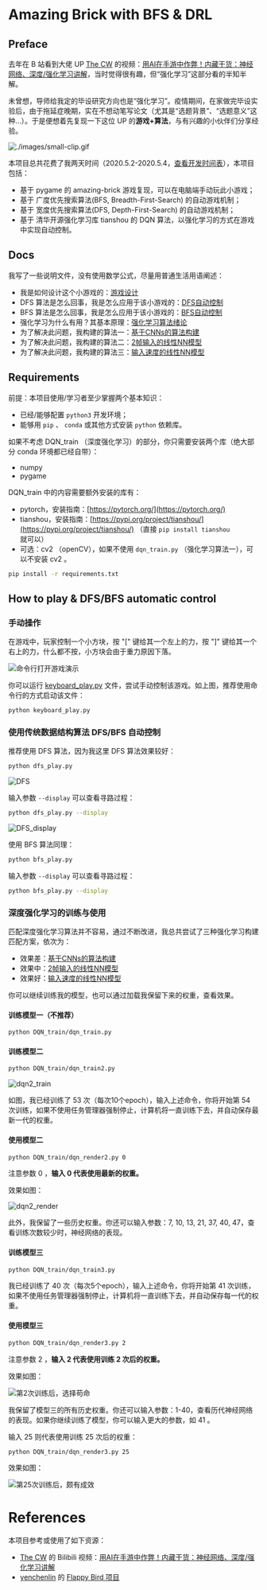 # Amazing Brick with BFS & DRL
## Preface
去年在 B 站看到大佬 UP [The CW](https://space.bilibili.com/13081489) 的视频：[用AI在手游中作弊！内藏干货：神经网络、深度/强化学习讲解](https://www.bilibili.com/video/BV1Ft411E79Y)，当时觉得很有趣，但“强化学习”这部分看的半知半解。

未曾想，导师给我定的毕设研究方向也是“强化学习”。疫情期间，在家做完毕设实验后，由于拖延症晚期，实在不想动笔写论文（尤其是“选题背景”、“选题意义”这种...）。于是便想着先复现一下这位 UP 的**游戏+算法**，与有兴趣的小伙伴们分享经验。

![./images/small-clip.gif](./images/small-clip.gif)

本项目总共花费了我两天时间（2020.5.2-2020.5.4，[查看开发时间表](./时间表.md)），本项目包括：
- 基于 pygame 的 amazing-brick 游戏复现，可以在电脑端手动玩此小游戏；
- 基于 广度优先搜索算法(BFS, Breadth-First-Search) 的自动游戏机制；
- 基于 宽度优先搜索算法(DFS, Depth-First-Search) 的自动游戏机制；
- 基于 清华开源强化学习库 tianshou 的 DQN 算法，以强化学习的方式在游戏中实现自动控制。

## Docs
我写了一些说明文件，没有使用数学公式，尽量用普通生活用语阐述：
- 我是如何设计这个小游戏的：[游戏设计](./docs/a_游戏设计.md)
- DFS 算法是怎么回事，我是怎么应用于该小游戏的：[DFS自动控制](./docs/b0_DFS自动控制.md)
- BFS 算法是怎么回事，我是怎么应用于该小游戏的：[BFS自动控制](./docs/b1_BFS自动控制.md)
- 强化学习为什么有用？其基本原理：[强化学习算法绪论](./docs/c0_强化学习算法绪论.md)
- 为了解决此问题，我构建的算法一：[基于CNNs的算法构建](./docs/c1_基于CNNs的算法构建.md)
- 为了解决此问题，我构建的算法二：[2帧输入的线性NN模型](./docs/c2_2帧输入的线性NN模型.md)
- 为了解决此问题，我构建的算法三：[输入速度的线性NN模型](./docs/c3_输入速度的线性NN模型.md)

## Requirements
前提：本项目使用/学习者至少掌握两个基本知识：
- 已经/能够配置 `python3` 开发环境；
- 能够用 `pip` 、 `conda` 或其他方式安装 `python` 依赖库。

如果不考虑 DQN_train （深度强化学习）的部分，你只需要安装两个库（绝大部分 conda 环境都已经自带）：
- numpy
- pygame

DQN_train 中的内容需要额外安装的库有：
- pytorch，安装指南：[https://pytorch.org/](https://pytorch.org/)
- tianshou，安装指南：[https://pypi.org/project/tianshou/](https://pypi.org/project/tianshou/) （直接 `pip install tianshou` 就可以）
- 可选：cv2 （openCV），如果不使用 `dqn_train.py` （强化学习算法一），可以不安装 cv2 。

```bash
pip install -r requirements.txt
```

## How to play & DFS/BFS automatic control
### 手动操作
在游戏中，玩家控制一个小方块，按 "\[" 键给其一个左上的力，按 "\]" 键给其一个右上的力，什么都不按，小方块会由于重力原因下落。

![命令行打开游戏演示](./images/keyboard.gif)

你可以运行 [keyboard_play.py](./keyboard_play.py) 文件，尝试手动控制该游戏。如上图，推荐使用命令行的方式启动该文件：
```bash
python keyboard_play.py
```

### 使用传统数据结构算法 DFS/BFS 自动控制
推荐使用 DFS 算法，因为我这里 DFS 算法效果较好：
```bash
python dfs_play.py
```

![DFS](./images/dfs.gif)

输入参数 `--display` 可以查看寻路过程：
```bash
python dfs_play.py --display
```

![DFS_display](./images/dfs_d.gif)

使用 BFS 算法同理：
```bash
python bfs_play.py
```

输入参数 `--display` 可以查看寻路过程：
```bash
python bfs_play.py --display
```

### 深度强化学习的训练与使用
匹配深度强化学习算法并不容易，通过不断改进，我总共尝试了三种强化学习构建匹配方案，依次为：
- 效果差：[基于CNNs的算法构建](./docs/c1_基于CNNs的算法构建.md)
- 效果中：[2帧输入的线性NN模型](./docs/c2_2帧输入的线性NN模型.md)
- 效果好：[输入速度的线性NN模型](./docs/c3_输入速度的线性NN模型.md)

你可以继续训练我的模型，也可以通过加载我保留下来的权重，查看效果。

#### 训练模型一（不推荐）
```bash
python DQN_train/dqn_train.py
```

#### 训练模型二
```bash
python DQN_train/dqn_train2.py
```

![dqn2_train](./images/dqn2_trian.png)

如图，我已经训练了 53 次（每次10个epoch），输入上述命令，你将开始第 54 次训练，如果不使用任务管理器强制停止，计算机将一直训练下去，并自动保存最新一代的权重。

#### 使用模型二
```bash
python DQN_train/dqn_render2.py 0
```

注意参数 0 ，**输入 0 代表使用最新的权重。**

效果如图：

![dqn2_render](./images/dqn2_render.gif)

此外，我保留了一些历史权重。你还可以输入参数：7, 10, 13, 21, 37, 40, 47，查看训练次数较少时，神经网络的表现。

#### 训练模型三
```bash
python DQN_train/dqn_train3.py
```

我已经训练了 40 次（每次5个epoch），输入上述命令，你将开始第 41 次训练，如果不使用任务管理器强制停止，计算机将一直训练下去，并自动保存每一代的权重。

#### 使用模型三
```bash
python DQN_train/dqn_render3.py 2
```

注意参数 2 ，**输入 2 代表使用训练 2 次后的权重。**

效果如图：

![第2次训练后，选择苟命](./images/dqn3_2.gif)

我保留了模型三的所有历史权重。你还可以输入参数：1-40，查看历代神经网络的表现。如果你继续训练了模型，你可以输入更大的参数，如 41 。

输入 25 则代表使用训练 25 次后的权重：
```bash
python DQN_train/dqn_render3.py 25
```

效果如图：

![第25次训练后，颇有成效](./images/dqn3_25.gif)

# References
本项目参考或使用了如下资源：
- [The CW](https://space.bilibili.com/13081489) 的 Bilibili 视频：[用AI在手游中作弊！内藏干货：神经网络、深度/强化学习讲解](https://www.bilibili.com/video/BV1Ft411E79Y)
- [yenchenlin](https://github.com/yenchenlin) 的 [Flappy Bird 项目](https://github.com/yenchenlin/DeepLearningFlappyBird)
